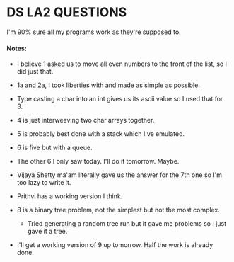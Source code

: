 # DS LA2 QUESTIONS

I'm 90% sure all my programs work as they're supposed to. 

#### Notes:

- I believe 1 asked us to move all even numbers to the front of the list, so I did just that.

- 1a and 2a, I took liberties with and made as simple as possible.

- Type casting a char into an int gives us its ascii value so I used that for 3.

- 4 is just interweaving two char arrays together.

- 5 is probably best done with a stack which I've emulated.

- 6 is five but with a queue.

- The other 6 I only saw today. I'll do it tomorrow. Maybe.

- Vijaya Shetty ma'am literally gave us the answer for the 7th one so I'm too lazy to write it.
 - Prithvi has a working version I think.

- 8 is a binary tree problem, not the simplest but not the most complex. 
  - Tried generating a random tree run but it gave me problems so I just gave it a tree.  

- I'll get a working version of 9 up tomorrow. Half the work is already done.

